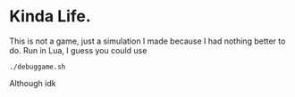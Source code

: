 # Kinda Life.

This is not a game, just a simulation I made because I had nothing better to do. Run in Lua, I guess you could use 
```
./debuggame.sh
```
Although idk